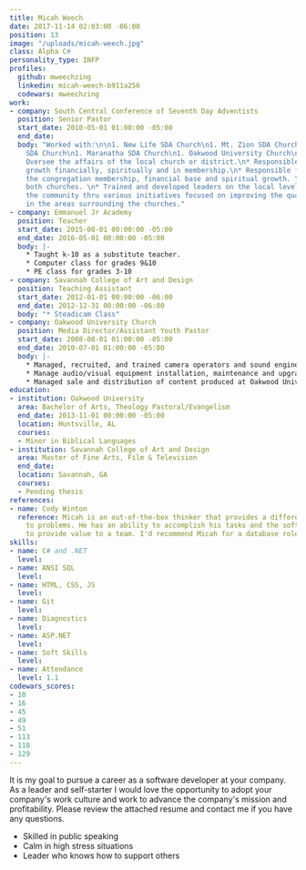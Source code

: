 ```yaml
---
title: Micah Weech
date: 2017-11-14 02:03:00 -06:00
position: 13
image: "/uploads/micah-weech.jpg"
class: Alpha C#
personality_type: INFP
profiles:
  github: mweechzing
  linkedin: micah-weech-b911a256
  codewars: mweechzing
work:
- company: South Central Conference of Seventh Day Adventists
  position: Senior Pastor
  start_date: 2010-05-01 01:00:00 -05:00
  end_date: 
  body: "Worked with:\n\n1. New Life SDA Church\n1. Mt. Zion SDA Church\n1. New Hope
    SDA Church\n1. Maranatha SDA Church\n1. Oakwood University Church\n\nDuties include:\n\n*
    Oversee the affairs of the local church or district.\n* Responsible for church
    growth financially, spiritually and in membership.\n* Responsible for growing
    the congregation membership, financial base and spiritual growth. \n* Renovated
    both churches. \n* Trained and developed leaders on the local level. \n* Supported
    the community thru various initiatives focused on improving the quality of life
    in the areas surrounding the churches."
- company: Emmanuel Jr Academy
  position: Teacher
  start_date: 2015-08-01 00:00:00 -05:00
  end_date: 2016-05-01 00:00:00 -05:00
  body: |-
    * Taught k-10 as a substitute teacher.
    * Computer class for grades 9&10
    * PE class for grades 3-10
- company: Savannah College of Art and Design
  position: Teaching Assistant
  start_date: 2012-01-01 00:00:00 -06:00
  end_date: 2012-12-31 00:00:00 -06:00
  body: "* Steadicam Class"
- company: Oakwood University Church
  position: Media Director/Assistant Youth Pastor
  start_date: 2008-08-01 01:00:00 -05:00
  end_date: 2010-07-01 01:00:00 -05:00
  body: |-
    * Managed, recruited, and trained camera operators and sound engineers for church productions.
    * Manage audio/visual equipment installation, maintenance and upgrades.
    * Managed sale and distribution of content produced at Oakwood University Church.
education:
- institution: Oakwood University
  area: Bachelor of Arts, Theology Pastoral/Evangelism
  end_date: 2013-11-01 00:00:00 -05:00
  location: Huntsville, AL
  courses:
  - Minor in Biblical Languages
- institution: Savannah College of Art and Design
  area: Master of Fine Arts, Film & Television
  end_date: 
  location: Savannah, GA
  courses:
  - Pending thesis
references:
- name: Cody Winton
  reference: Micah is an out-of-the-box thinker that provides a different perspective
    to problems. He has an ability to accomplish his tasks and the soft skills necessary
    to provide value to a team. I'd recommend Micah for a database role.
skills:
- name: C# and .NET
  level: 
- name: ANSI SQL
  level: 
- name: HTML, CSS, JS
  level: 
- name: Git
  level: 
- name: Diagnostics
  level: 
- name: ASP.NET
  level: 
- name: Soft Skills
  level: 
- name: Attendance
  level: 1.1
codewars_scores:
- 10
- 16
- 45
- 49
- 51
- 113
- 118
- 129
---
```


It is my goal to pursue a career as a software developer at your company. As a leader and self-starter I would love the opportunity to adopt your company's work culture and work to advance the company's mission and profitability. Please review the attached resume and contact me if you have any questions.

* Skilled in public speaking
* Calm in high stress situations
* Leader who knows how to support others